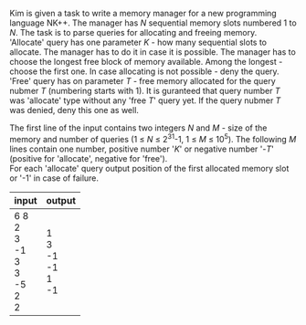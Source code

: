 Kim is given a task to write a memory manager for a new programming language NK++.
The manager has *N* sequential memory slots numbered 1 to *N*. The task is to parse queries for allocating and freeing memory.  
'Allocate' query has one parameter *K* - how many sequential slots to allocate. The manager has to do it in case it is possible.
The manager has to choose the longest free block of memory available. Among the longest - choose the first one.
In case allocating is not possible - deny the query.  
'Free' query has on parameter *T* - free memory allocated for the query nubmer *T* (numbering starts with 1). It is guranteed that
query number *T* was 'allocate' type without any 'free *T*' query yet. If the query nubmer *T* was denied, deny this one as well.

The first line of the input contains two integers *N* and *M* - size of the memory and number of queries
(1 &leq; *N* &leq; 2<sup>31</sup>-1, 1 &leq; *M* &leq; 10<sup>5</sup>). The following *M* lines contain one number, positive
number '*K*' or negative number '-*T*' (positive for 'allocate', negative for 'free').  
For each 'allocate' query output position of the first allocated memory slot or '-1' in case of failure.

|input|output|
|-----|------|
|6 8<br>2<br>3<br>-1<br>3<br>3<br>-5<br>2<br>2|1<br>3<br>-1<br>-1<br>1<br>-1<br>|
